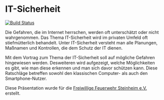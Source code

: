 # IT-Sicherheit

[![Build Status](https://api.travis-ci.org/mflingelli/IT-Sicherheit.svg)](https://travis-ci.org/mflingelli/IT-Sicherheit)

Die Gefahren, die im Internet herrschen, werden oft unterschätzt oder nicht wahrgenommen. Das Thema IT-Sicherheit wird im privaten Umfeld oft stiefmütterlich behandelt. Unter IT-Sicherheit versteht man alle Planungen, Maßnamen und Kontrollen, die dem Schutz der IT dienen. 

Mit dem Vortrag zum Thema der IT-Sicherheit soll auf mögliche Gefahren hingewiesen werden. Desweiteren wird aufgezeigt, welche Möglichkeiten es gibt, wie man diese erkennen und man sich davor schützen kann. Diese Ratschläge betreffen sowohl den klassischen Computer- als auch den Smartphone-Nutzer.

Diese Präsentation wurde für die [Freiwillige Feuerwehr Steinheim e.V.](http://steinheim.ffw-mm.de/) erstellt.
